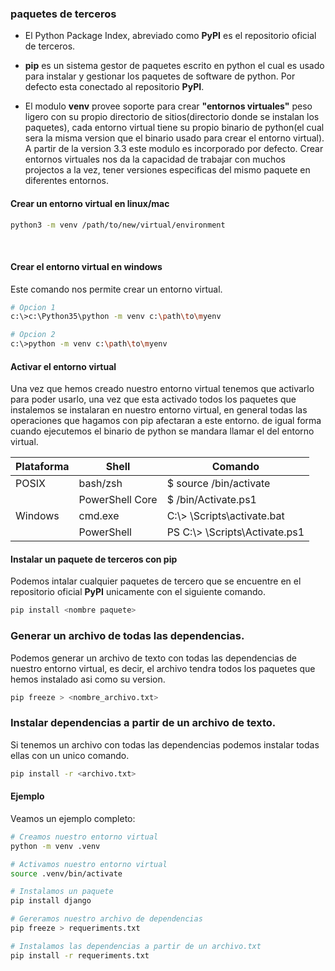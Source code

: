 ### paquetes de terceros
 * El Python Package Index, abreviado como **PyPI** es el repositorio oficial de terceros.

 * **pip** es un sistema gestor de paquetes escrito en python el cual es usado para instalar y gestionar los paquetes de software de python. Por defecto esta conectado al repositorio **PyPI**.

* El modulo **venv** provee soporte para crear **"entornos virtuales"** peso ligero con su propio directorio de sitios(directorio donde se instalan los paquetes), cada entorno virtual tiene su propio binario de python(el cual sera la misma version que el binario usado para crear el entorno virtual). A partir de la version 3.3 este modulo es incorporado por defecto. Crear entornos virtuales nos da la capacidad de trabajar con muchos projectos a la vez, tener versiones especificas del mismo paquete en diferentes entornos.

#### Crear un entorno virtual en linux/mac
```bash
python3 -m venv /path/to/new/virtual/environment
```

<br>

#### Crear el entorno virtual en windows
Este comando nos permite crear un entorno virtual.
```bash
# Opcion 1
c:\>c:\Python35\python -m venv c:\path\to\myenv

# Opcion 2
c:\>python -m venv c:\path\to\myenv
```

#### Activar el entorno virtual
Una vez que hemos creado nuestro entorno virtual tenemos que activarlo para poder usarlo, una vez que esta activado todos los paquetes que instalemos se instalaran en nuestro entorno virtual, en general todas las operaciones que hagamos con pip afectaran a este entorno. de igual forma cuando ejecutemos el binario de python se mandara llamar el del entorno virtual.

<table>
    <thead>
    <tr>
        <th>Plataforma</th>
        <th>Shell</th>
        <th>Comando</th>
    </tr>
    </thead>
    <tbody>
        <tr>
            <td>POSIX</td>
            <td>bash/zsh</td>
            <td>$ source <venv>/bin/activate</td>
        </tr>
        <tr>
            <td></td>
            <td>PowerShell Core</td>
            <td>$ <venv>/bin/Activate.ps1</td>
        </tr>
        <tr>
            <td>Windows</td>
            <td>cmd.exe</td>
            <td>C:\> <venv>\Scripts\activate.bat</td>
        </tr>
        <tr>
            <td></td>
            <td>PowerShell</td>
            <td>PS C:\> <venv>\Scripts\Activate.ps1</td>
        </tr>
    </tbody>
</table>


#### Instalar un paquete de terceros con **pip**
Podemos intalar cualquier paquetes de tercero que se encuentre en el repositorio oficial **PyPI** unicamente con el siguiente comando.

```bash
pip install <nombre paquete>
```

### Generar un archivo de todas las dependencias.
Podemos generar un archivo de texto con todas las dependencias de nuestro entorno virtual, es decir, el archivo tendra todos los paquetes que hemos instalado asi como su version.

```bash
pip freeze > <nombre_archivo.txt>
```

### Instalar dependencias a partir de un archivo de texto.
Si tenemos un archivo con todas las dependencias podemos instalar todas ellas con un unico comando.

```bash
pip install -r <archivo.txt>
```

#### Ejemplo

Veamos un ejemplo completo:

```bash
# Creamos nuestro entorno virtual
python -m venv .venv

# Activamos nuestro entorno virtual
source .venv/bin/activate

# Instalamos un paquete
pip install django

# Gereramos nuestro archivo de dependencias
pip freeze > requeriments.txt

# Instalamos las dependencias a partir de un archivo.txt
pip install -r requeriments.txt
```
